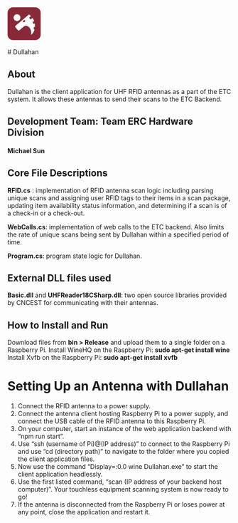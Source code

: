 <p align="left">
  <img src="Dullahan.png" alt="Logo" width="75" height="75">
</p>
# Dullahan

## About
Dullahan is the client application for UHF RFID antennas as a part of the ETC system. It allows these antennas to send their scans to the ETC Backend.

## Development Team: Team ERC Hardware Division
#### Michael Sun

## Core File Descriptions
**RFID.cs** : implementation of RFID antenna scan logic including parsing unique scans and assigning user RFID tags to their items in a scan package, updating item availability status information, and determining if a scan is of a check-in or a check-out.

**WebCalls.cs**: implementation of web calls to the ETC backend. Also limits the rate of unique scans being sent by Dullahan within a specified period of time. 

**Program.cs**: program state logic for Dullahan. 

## External DLL files used
**Basic.dll** and **UHFReader18CSharp.dll**: two open source libraries provided by CNCEST for communicating with their antennas. 

## How to Install and Run
Download files from **bin > Release** and upload them to a single folder on a Raspberry Pi.
Install WineHQ on the Raspberry Pi: **sudo apt-get install wine**
Install Xvfb on the Raspberry Pi: **sudo apt-get install xvfb**

# Setting Up an Antenna with Dullahan
1. Connect the RFID antenna to a power supply. 
2. Connect the antenna client hosting Raspberry Pi to a power supply, and connect the USB cable of the RFID antenna to this Raspberry Pi.
3. On your computer, start an instance of the web application backend with “npm run start”. 
4. Use “ssh (username of Pi)@(IP address)” to connect to the Raspberry Pi and use “cd (directory path)” to navigate to the folder where you copied the client application files. 
5. Now use the command “Display=:0.0 wine Dullahan.exe” to start the client application headlessly. 
6. Use the first listed command, “scan (IP address of your backend host computer)”. Your touchless equipment scanning system is now ready to go!
6. If the antenna is disconnected from the Raspberry Pi or loses power at any point, close the application and restart it. 

